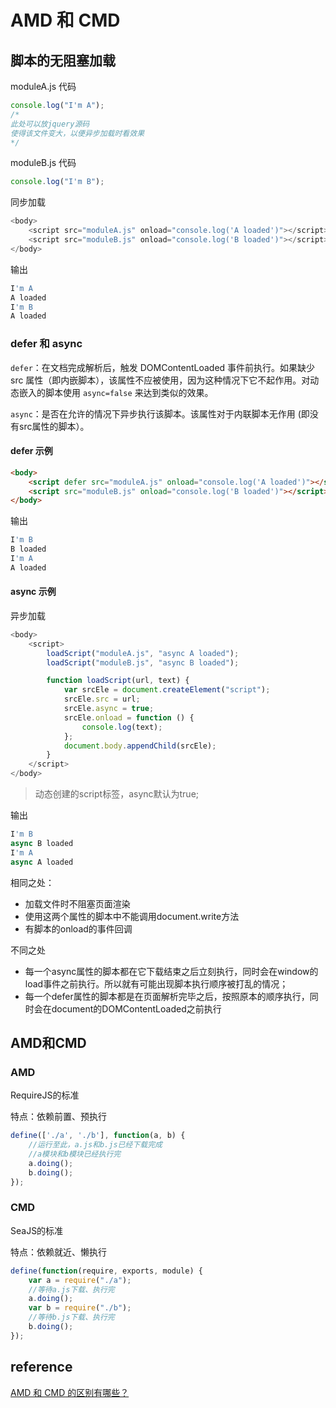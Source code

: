 # AMD 和 CMD

## 脚本的无阻塞加载

moduleA.js 代码

```js
console.log("I'm A");
/*
此处可以放jquery源码
使得该文件变大，以便异步加载时看效果
*/
```

moduleB.js 代码

```js
console.log("I'm B");
```

同步加载

```js
<body>
    <script src="moduleA.js" onload="console.log('A loaded')"></script>
    <script src="moduleB.js" onload="console.log('B loaded')"></script>
</body>
```

输出

```js
I'm A
A loaded
I'm B
A loaded
```

### defer 和 async

`defer`：在文档完成解析后，触发 DOMContentLoaded 事件前执行。如果缺少 src 属性（即内嵌脚本），该属性不应被使用，因为这种情况下它不起作用。对动态嵌入的脚本使用 `async=false` 来达到类似的效果。

`async`：是否在允许的情况下异步执行该脚本。该属性对于内联脚本无作用 (即没有src属性的脚本）。

#### defer 示例

```html
<body>
    <script defer src="moduleA.js" onload="console.log('A loaded')"></script>
    <script src="moduleB.js" onload="console.log('B loaded')"></script>
</body>
```

输出

```js
I'm B
B loaded
I'm A
A loaded
```

#### async 示例

异步加载

```js
<body>
    <script>
        loadScript("moduleA.js", "async A loaded");
        loadScript("moduleB.js", "async B loaded");

        function loadScript(url, text) {
            var srcEle = document.createElement("script");
            srcEle.src = url;
            srcEle.async = true;
            srcEle.onload = function () {
                console.log(text);
            };
            document.body.appendChild(srcEle);
        }
    </script>
</body>
```

> 动态创建的script标签，async默认为true;

输出

```js
I'm B
async B loaded
I'm A
async A loaded
```

相同之处：

- 加载文件时不阻塞页面渲染
- 使用这两个属性的脚本中不能调用document.write方法
- 有脚本的onload的事件回调

不同之处

- 每一个async属性的脚本都在它下载结束之后立刻执行，同时会在window的load事件之前执行。所以就有可能出现脚本执行顺序被打乱的情况；
- 每一个defer属性的脚本都是在页面解析完毕之后，按照原本的顺序执行，同时会在document的DOMContentLoaded之前执行

## AMD和CMD

### AMD

RequireJS的标准

特点：依赖前置、预执行

```js
define(['./a', './b'], function(a, b) {
    //运行至此，a.js和b.js已经下载完成
    //a模块和b模块已经执行完
    a.doing();
    b.doing();
});
```

### CMD

SeaJS的标准

特点：依赖就近、懒执行

```js
define(function(require, exports, module) {
    var a = require("./a");
    //等待a.js下载、执行完
    a.doing();
    var b = require("./b");
    //等待b.js下载、执行完
    b.doing();
});
```

## reference

[AMD 和 CMD 的区别有哪些？](https://www.zhihu.com/question/20351507)